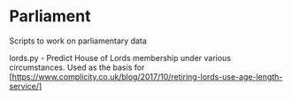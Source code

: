 # Parliament
Scripts to work on parliamentary data

lords.py - Predict House of Lords membership under various circumstances. Used as the basis for [https://www.complicity.co.uk/blog/2017/10/retiring-lords-use-age-length-service/]